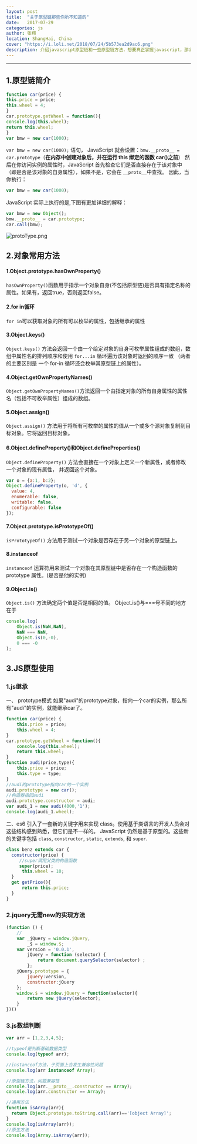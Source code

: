```yaml
---
layout: post
title:  "关于原型链那些你所不知道的"
date:   2017-07-29
categories: js
author: 张翔
location: ShangHai, China
cover: "https://i.loli.net/2018/07/24/5b573ea2d9ac6.png"
description: 介绍javascript原型链和一些原型链方法，想要真正掌握javascript，那么掌握原型链是必不可少的。
---
```

---
## 1.原型链简介
 ```javascript
 function car(price) {
 this.price = price;
 this.wheel = 4;
 }
 car.prototype.getWheel = function(){
 console.log(this.wheel);
 return this.wheel;
 }
 var bmw = new car(1000);
 ```
 `var bmw = new car(1000);` 语句， JavaScript 就会设置：`bmw.__proto__ = car.prototype`（**在内存中创建对象后，并在运行 this 绑定的函数 car()之前**）
 然后在你访问实例的属性时，JavaScript 首先检查它们是否直接存在于该对象中（即是否是该对象的自身属性），如果不是，它会在 `__proto__`中查找。
 因此，当你执行：
 ```javascript
 var bmw = new car(1000);
 ```
 JavaScript 实际上执行的是,下图有更加详细的解释：
 ```javascript
 var bmw = new Object();
 bmw.__proto__ = car.prototype;
 car.call(bmw);
 ```
![protoType.png](https://i.loli.net/2018/07/24/5b573e3e4082a.png)

 ## 2.对象常用方法
 #### 1.Object.prototype.hasOwnProperty()
 `hasOwnProperty()`函数用于指示一个对象自身(不包括原型链)是否具有指定名称的属性。如果有，返回true，否则返回false。
 
 #### 2.for in循环
 `for in`可以获取对象的所有可以枚举的属性，包括继承的属性
 
 #### 3.Object.keys()
 `Object.keys()` 方法会返回一个由一个给定对象的自身可枚举属性组成的数组，数组中属性名的排列顺序和使用 `for...in` 循环遍历该对象时返回的顺序一致 （两者的主要区别是 一个 for-in 循环还会枚举其原型链上的属性）。
 
 #### 4.Object.getOwnPropertyNames()
 `Object.getOwnPropertyNames()`方法返回一个由指定对象的所有自身属性的属性名（包括不可枚举属性）组成的数组。
 
 #### 5.Object.assign()
 `Object.assign()` 方法用于将所有可枚举的属性的值从一个或多个源对象复制到目标对象。它将返回目标对象。
 
 #### 6.Object.defineProperty()和Object.defineProperties()
 `Object.defineProperty()` 方法会直接在一个对象上定义一个新属性，或者修改一个对象的现有属性， 并返回这个对象。
 ```javascript
 var o = {a:1, b:2};
 Object.defineProperty(o, 'd', {
   value: 4,
   enumerable: false,
   writable: false,
   configurable: false
 });
 ```
 #### 7.Object.prototype.isPrototypeOf()
 `isPrototypeOf()` 方法用于测试一个对象是否存在于另一个对象的原型链上。
 
 #### 8.instanceof
 `instanceof` 运算符用来测试一个对象在其原型链中是否存在一个构造函数的 prototype 属性。(是否是他的实例)
 
 #### 9.Object.is()
 `Object.is()` 方法确定两个值是否是相同的值。
 Object.is()与===号不同的地方在于
 ```javascript
 console.log(
     Object.is(NaN,NaN),
     NaN === NaN,
     Object.is(0,-0),
     0 === -0
 );
 ```
 
 ## 3.JS原型使用
 
 ### 1.js继承
 
 一、 prototype模式
 如果"audi"的prototype对象，指向一个car的实例，那么所有"audi"的实例，就能继承car了。
 ```javascript
 function car(price) {
     this.price = price;
     this.wheel = 4;
 }
 car.prototype.getWheel = function(){
     console.log(this.wheel);
     return this.wheel;
 }
 function audi(price,type){
     this.price = price;
     this.type = type;
 }
 //audi的prototype指向car的一个实例
 audi.prototype = new car();
 //构造器指回audi
 audi.prototype.constructor = audi;
 var audi_1 = new audi(4000,'1');
 console.log(audi_1.wheel);
 ```
 
 二、es6 引入了一套新的关键字用来实现 class。使用基于类语言的开发人员会对这些结构感到熟悉，但它们是不一样的。 JavaScript 仍然是基于原型的。这些新的关键字包括 `class`, `constructor`, `static`, `extends`, 和 `super`.
 ```javascript
 class benz extends car {
   constructor(price) {
      //super调用父类的构造函数
      super(price);
       this.wheel = 10;
   }
   get getPrice(){
       return this.price;
   }
 }
 ```
 
 ### 2.jquery无需new的实现方法
 ```javascript
 (function () {
     //
     var _jQuery = window.jQuery,
         _$ = window.$;
     var version = '0.0.1',
         jQuery = function (selector) {
             return document.querySelector(selector) ;
         };
     jQuery.prototype = {
         jquery:version,
         constructor:jQuery
     };
     window.$ = window.jQuery = function(selector){
         return new jQuery(selector);
     }
 })()
 ```
 
 ### 3.js数组判断
 ```javascript
 var arr = [1,2,3,4,5];
 
 //typeof是判断基础数据类型
 console.log(typeof arr);
 
 //instanceof方法，子页面上会发生兼容性问题
 console.log(arr instanceof Array);
 
 //原型链方法，问题兼容性
 console.log(arr.__proto__.constructor == Array);
 console.log(arr.constructor == Array);
 
 //通用方法
 function isArray(arr){
   return Object.prototype.toString.call(arr)=='[object Array]';
 }
 console.log(isArray(arr));
 //原生方法
 console.log(Array.isArray(arr));
 ```
